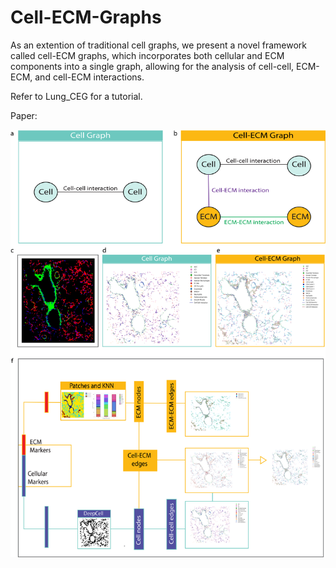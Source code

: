 # Cell-ECM-Graphs

As an extention of traditional cell graphs, we present a novel framework called cell-ECM graphs, which incorporates both cellular and ECM components into a single graph, allowing for the analysis of cell-cell, ECM-ECM, and cell-ECM interactions. 

Refer to Lung_CEG for a tutorial. 

Paper: 

![Method Overview](Figure_1.png)
